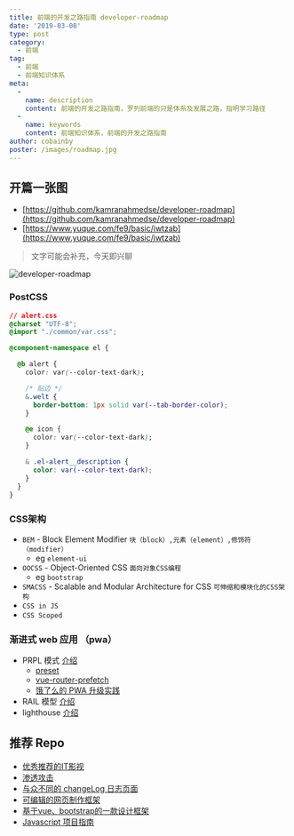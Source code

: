 ```yaml
---
title: 前端的开发之路指南 developer-roadmap
date: '2019-03-08'
type: post
category:
  - 前端
tag:
  - 前端
  - 前端知识体系
meta:
  -
    name: description
    content: 前端的开发之路指南，罗列前端的只是体系及发展之路，指明学习路径
  -
    name: keywords
    content: 前端知识体系，前端的开发之路指南
author: cobainby
poster: /images/roadmap.jpg
---
```


## 开篇一张图

* [https://github.com/kamranahmedse/developer-roadmap](https://github.com/kamranahmedse/developer-roadmap)
* [https://www.yuque.com/fe9/basic/iwtzab](https://www.yuque.com/fe9/basic/iwtzab)

> 文字可能会补充，今天即兴聊

![developer-roadmap](https://raw.githubusercontent.com/ccloli/developer-roadmap-zh-CN/master/images/frontend.png)

### PostCSS

```css
// alert.css
@charset "UTF-8";
@import "./common/var.css";

@component-namespace el {

  @b alert {
    color: var(--color-text-dark);

    /* 贴边 */
    &.welt {
      border-bottom: 1px solid var(--tab-border-color);
    }

    @e icon {
      color: var(--color-text-dark);
    }

    & .el-alert__description {
      color: var(--color-text-dark);
    }
  }
}
```

### CSS架构

- `BEM` - Block Element Modifier `块（block）,元素（element）,修饰符（modifier）`
  - eg `element-ui`
- `OOCSS` - Object-Oriented CSS `面向对象CSS编程`
  - eg `bootstrap`
- `SMACSS` - Scalable and Modular Architecture for CSS `可伸缩和模块化的CSS架构`
- `CSS in JS`
- `CSS Scoped`

### 渐进式 web 应用 （pwa）

* PRPL 模式 [介绍](https://developers.google.com/web/fundamentals/performance/prpl-pattern/?hl=zh-cn)
  * [preset](https://github.com/cobainby/vue-cli-preset-kz/blob/master/generator/templates/default/vue.config.js#L103)
  * [vue-router-prefetch](https://github.com/egoist/vue-router-prefetch) 
  * [饿了么的 PWA 升级实践](https://huangxuan.me/2017/07/12/upgrading-eleme-to-pwa/)
* RAIL 模型 [介绍](https://developers.google.com/web/fundamentals/performance/rail)
* lighthouse [介绍](https://developers.google.com/web/tools/lighthouse/)

## 推荐 Repo

* [优秀推荐的IT影视](https://github.com/greybax/awesome-IT-films)
* [渗透攻击](https://github.com/Micropoor/Micro8)
* [与众不同的 changeLog 日志页面](https://github.com/egoist/loglive)
* [可编辑的网页制作框架](https://github.com/artf/grapesjs)
* [基于vue、bootstrap的一款设计框架](https://github.com/creativetimofficial/vue-argon-design-system)
* [Javascript 项目指南](https://github.com/elsewhencode/project-guidelines/blob/master/README-zh.md)